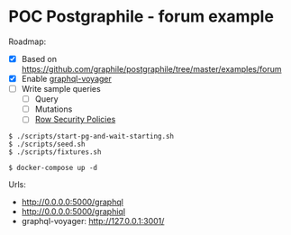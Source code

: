 # POC Postgraphile - forum example

Roadmap:

- [x] Based on https://github.com/graphile/postgraphile/tree/master/examples/forum
- [x] Enable [graphql-voyager](https://github.com/APIs-guru/graphql-voyager)
- [ ] Write sample queries
  - [ ] Query
  - [ ] Mutations
  - [ ] [Row Security Policies](https://www.postgresql.org/docs/9.6/ddl-rowsecurity.html)

```
$ ./scripts/start-pg-and-wait-starting.sh
$ ./scripts/seed.sh
$ ./scripts/fixtures.sh
```


```
$ docker-compose up -d
```

Urls:

- http://0.0.0.0:5000/graphql
- http://0.0.0.0:5000/graphiql
- graphql-voyager: http://127.0.0.1:3001/

